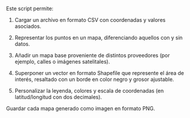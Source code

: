 Este script permite:

1. Cargar un archivo en formato CSV con coordenadas y valores asociados.

2. Representar los puntos en un mapa, diferenciando aquellos con y sin datos.

3. Añadir un mapa base proveniente de distintos proveedores (por ejemplo, calles o imágenes satelitales).

4. Superponer un vector en formato Shapefile que represente el área de interés, resaltado con un borde en color negro y grosor ajustable.

5. Personalizar la leyenda, colores y escala de coordenadas (en latitud/longitud con dos decimales).

Guardar cada mapa generado como imagen en formato PNG.

